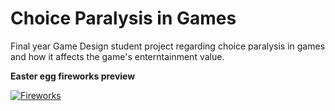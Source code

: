 # Choice Paralysis in Games
Final year Game Design student project regarding choice paralysis in games and how it affects the game's enterntainment value.

**Easter egg fireworks preview**

[![Fireworks](http://img.youtube.com/vi/pgkUO6fD-ko/0.jpg)](http://www.youtube.com/watch?v=pgkUO6fD-ko)
